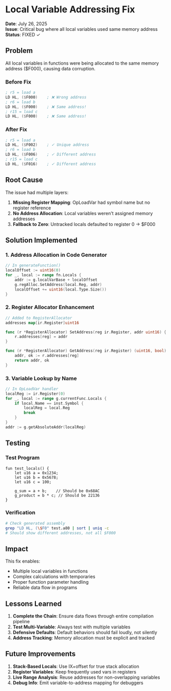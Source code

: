# Local Variable Addressing Fix
**Date**: July 26, 2025  
**Issue**: Critical bug where all local variables used same memory address  
**Status**: FIXED ✓

## Problem

All local variables in functions were being allocated to the same memory address ($F000), causing data corruption.

### Before Fix
```asm
; r5 = load a     
LD HL, ($F000)    ; ❌ Wrong address
; r6 = load b
LD HL, ($F000)    ; ❌ Same address!
; r15 = load c
LD HL, ($F000)    ; ❌ Same address!
```

### After Fix
```asm
; r5 = load a     
LD HL, ($F002)    ; ✓ Unique address
; r6 = load b
LD HL, ($F006)    ; ✓ Different address
; r15 = load c
LD HL, ($F016)    ; ✓ Different address
```

## Root Cause

The issue had multiple layers:

1. **Missing Register Mapping**: OpLoadVar had symbol name but no register reference
2. **No Address Allocation**: Local variables weren't assigned memory addresses
3. **Fallback to Zero**: Untracked locals defaulted to register 0 → $F000

## Solution Implemented

### 1. Address Allocation in Code Generator
```go
// In generateFunction()
localOffset := uint16(0)
for _, local := range fn.Locals {
    addr := g.localVarBase + localOffset
    g.regAlloc.SetAddress(local.Reg, addr)
    localOffset += uint16(local.Type.Size())
}
```

### 2. Register Allocator Enhancement
```go
// Added to RegisterAllocator
addresses map[ir.Register]uint16

func (r *RegisterAllocator) SetAddress(reg ir.Register, addr uint16) {
    r.addresses[reg] = addr
}

func (r *RegisterAllocator) GetAddress(reg ir.Register) (uint16, bool) {
    addr, ok := r.addresses[reg]
    return addr, ok
}
```

### 3. Variable Lookup by Name
```go
// In OpLoadVar handler
localReg := ir.Register(0)
for _, local := range g.currentFunc.Locals {
    if local.Name == inst.Symbol {
        localReg = local.Reg
        break
    }
}
addr := g.getAbsoluteAddr(localReg)
```

## Testing

### Test Program
```minz
fun test_locals() {
    let u16 a = 0x1234;
    let u16 b = 0x5678;
    let u16 c = 100;
    
    g_sum = a + b;    // Should be 0x68AC
    g_product = b * c; // Should be 22136
}
```

### Verification
```bash
# Check generated assembly
grep "LD HL, (\$F0" test.a80 | sort | uniq -c
# Should show different addresses, not all $F000
```

## Impact

This fix enables:
- Multiple local variables in functions
- Complex calculations with temporaries
- Proper function parameter handling
- Reliable data flow in programs

## Lessons Learned

1. **Complete the Chain**: Ensure data flows through entire compilation pipeline
2. **Test Multi-Variable**: Always test with multiple variables
3. **Defensive Defaults**: Default behaviors should fail loudly, not silently
4. **Address Tracking**: Memory allocation must be explicit and tracked

## Future Improvements

1. **Stack-Based Locals**: Use IX+offset for true stack allocation
2. **Register Variables**: Keep frequently used vars in registers
3. **Live Range Analysis**: Reuse addresses for non-overlapping variables
4. **Debug Info**: Emit variable-to-address mapping for debuggers